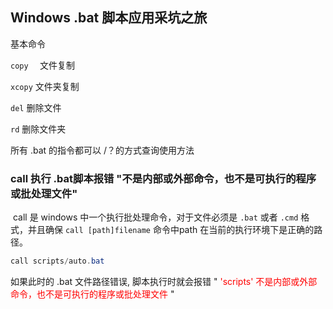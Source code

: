 ## Windows .bat 脚本应用采坑之旅

基本命令

`copy  `    文件复制

`xcopy`  文件夹复制

`del`  删除文件

`rd`    删除文件夹



所有 .bat 的指令都可以 /？的方式查询使用方法

### call 执行 .bat脚本报错 "不是内部或外部命令，也不是可执行的程序或批处理文件"

​	call 是 windows 中一个执行批处理命令，对于文件必须是 `.bat` 或者 `.cmd` 格式，并且确保 `call [path]filename` 命令中path 在当前的执行环境下是正确的路径。

```powershell
call scripts/auto.bat
```

如果此时的 .bat 文件路径错误, 脚本执行时就会报错 " <span style='color:#f00'>'scripts' 不是内部或外部命令，也不是可执行的程序或批处理文件</span> "

